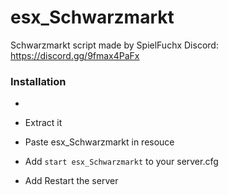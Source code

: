 # esx_Schwarzmarkt
Schwarzmarkt script made by SpielFuchx 
Discord: https://discord.gg/9fmax4PaFx
 
### Installation
 -  
 - Extract it
 
 - Paste esx_Schwarzmarkt in resouce

 
 - Add ```start esx_Schwarzmarkt``` to your server.cfg


 - Add Restart the server